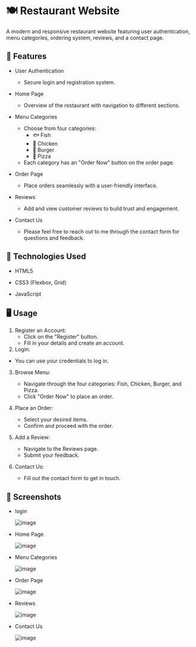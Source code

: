 # 🍽️ Restaurant Website

A modern and responsive restaurant website featuring user authentication, menu categories, ordering system, reviews, and a contact page.

## 🎯 Features
- User Authentication
    - Secure login and registration system.
- Home Page
    - Overview of the restaurant with navigation to different sections.
- Menu Categories
    - Choose from four categories:
        - 🐟 Fish
        - 🍗 Chicken
        - 🍔 Burger
        -  🍕 Pizza
    - Each category has an "Order Now" button on the order page.

- Order Page

    - Place orders seamlessly with a user-friendly interface.
- Reviews

  - Add and view customer reviews to build trust and engagement.
- Contact Us

  - Please feel free to reach out to me through the contact form for questions and feedback.
## 🚀 Technologies Used


- HTML5
* CSS3 (Flexbox, Grid)
- JavaScript
## 🖥️ Usage
1. Register an Account:
    - Click on the "Register" button.
    - Fill in your details and create an account.
2. Login:

  - You can use your credentials to log in.
3. Browse Menu:

    - Navigate through the four categories: Fish, Chicken, Burger, and Pizza.
    - Click "Order Now" to place an order.
4. Place an Order:
    - Select your desired items.
    - Confirm and proceed with the order.
5. Add a Review:

    - Navigate to the Reviews page.
    - Submit your feedback.
6. Contact Us:

    - Fill out the contact form to get in touch.
## 📸 Screenshots
- login

 
    ![image](https://github.com/user-attachments/assets/aacbc76a-fc4a-49bb-bf7b-0b674028773f)
 
 
- Home Page


    ![image](https://github.com/user-attachments/assets/199ead65-afbc-470a-a404-49af06e0cb36)

- Menu Categories


    ![image](https://github.com/user-attachments/assets/c28f022a-4e63-4247-9e32-efaebda8ca0a)

- Order Page



    ![image](https://github.com/user-attachments/assets/ca826151-bb1d-4751-bc77-6ee34526d12b)

- Reviews



    ![image](https://github.com/user-attachments/assets/edd72cb4-0e88-4c99-8331-c8242e2364fc)

- Contact Us



   ![image](https://github.com/user-attachments/assets/c23bd670-e91b-4621-9f40-8b399a72ace7)

